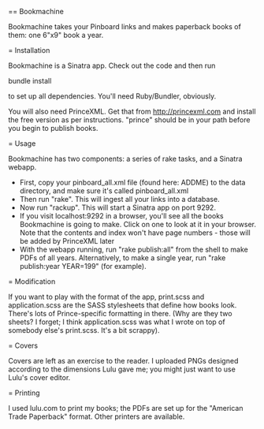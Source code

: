 == Bookmachine

Bookmachine takes your Pinboard links and makes paperback books of them: one
6"x9" book a year.

= Installation

Bookmachine is a Sinatra app. Check out the code and then run

bundle install

to set up all dependencies. You'll need Ruby/Bundler, obviously.

You will also need PrinceXML. Get that from http://princexml.com and install
the free version as per instructions. "prince" should be in your path before
you begin to publish books.

= Usage

Bookmachine has two components: a series of rake tasks, and a Sinatra webapp.

* First, copy your pinboard_all.xml file (found here: ADDME) to the data
  directory, and make sure it's called pinboard_all.xml
* Then run "rake". This will ingest all your links into a database.
* Now run "rackup". This will start a Sinatra app on port 9292.
* If you visit localhost:9292 in a browser, you'll see all the books
  Bookmachine is going to make. Click on one to look at it in your browser.
  Note that the contents and index won't have page numbers - those will be
  added by PrinceXML later
* With the webapp running, run "rake publish:all" from the shell to make PDFs
  of all years. Alternatively, to make a single year, run "rake publish:year
  YEAR=199" (for example).

= Modification

If you want to play with the format of the app, print.scss and application.scss
are the SASS stylesheets that define how books look. There's lots of
Prince-specific formatting in there. (Why are they two sheets? I forget;
I think application.scss was what I wrote on top of somebody else's print.scss.
It's a bit scrappy).

= Covers

Covers are left as an exercise to the reader. I uploaded PNGs designed
according to the dimensions Lulu gave me; you might just want to use Lulu's
cover editor.

= Printing

I used lulu.com to print my books; the PDFs are set up for the "American Trade
Paperback" format. Other printers are available.
